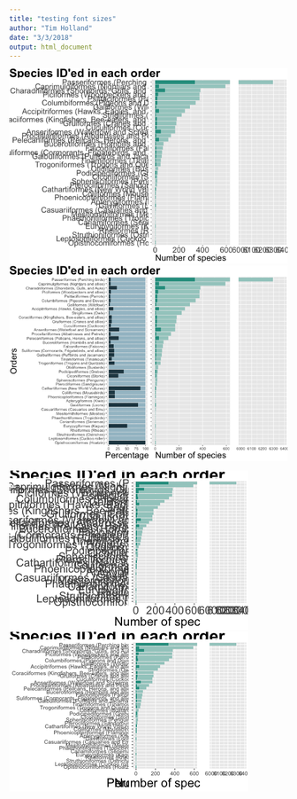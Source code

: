 ```yaml
---
title: "testing font sizes"
author: "Tim Holland"
date: "3/3/2018"
output: html_document
---
```






![plot of chunk plotseq](figure/plotseq-1.png)![plot of chunk plotseq](figure/plotseq-2.png)

![plot of chunk plotseq2](figure/plotseq2-1.png)![plot of chunk plotseq2](figure/plotseq2-2.png)
